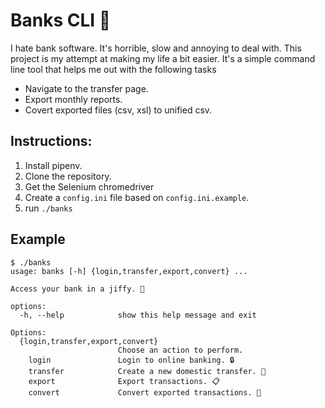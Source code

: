 # Banks CLI 🏦

I hate bank software. It's horrible, slow and annoying to deal with. This project is my attempt at making my life a bit easier. It's a simple command line tool that helps me out with the following tasks

 - Navigate to the transfer page.
 - Export monthly reports.
 - Covert exported files (csv, xsl) to unified csv.
 
## Instructions:

1. Install pipenv.
2. Clone the repository.
3. Get the Selenium chromedriver
4. Create a `config.ini` file based on `config.ini.example`.
5. run `./banks`

## Example

```
$ ./banks
usage: banks [-h] {login,transfer,export,convert} ...

Access your bank in a jiffy. 🚀

options:
  -h, --help            show this help message and exit

Options:
  {login,transfer,export,convert}
                        Choose an action to perform.
    login               Login to online banking. 🔒
    transfer            Create a new domestic transfer. 💸
    export              Export transactions. 📋
    convert             Convert exported transactions. 🔁
```
